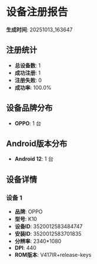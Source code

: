 # 设备注册报告

**生成时间**: 20251013_163647

## 注册统计

- **总设备数**: 1
- **成功注册**: 1
- **注册失败**: 0
- **成功率**: 100.0%

## 设备品牌分布

- **OPPO**: 1 台

## Android版本分布

- **Android 12**: 1 台

## 设备详情

### 设备 1
- **品牌**: OPPO
- **型号**: K10
- **设备ID**: 3520012583484747
- **安装ID**: 3520012583701835
- **分辨率**: 2340*1080
- **DPI**: 440
- **ROM版本**: V417IR+release-keys

